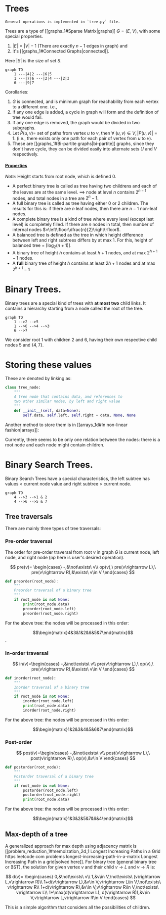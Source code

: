 # Trees
```ad-note
General operations is implemented in `tree.py` file.
```

Trees are a type of [[graphs_1#Sparse Matrix|graphs]] $G=(E,\ V)$, with some special properties.

1. $|E|=|V|-1$ (There are exactly $n-1$ edges in graph) and
2. It's [[graphs_1#Connected Graphs|connected]].

Here $|S|$ is the size of set $S$.
```mermaid
graph TD
	1 ---|4|2 ---|6|5
	1 ---|7|6 ---|2|4 ---|2|3
	6 ---|9|7
```

Corollaries:
1. $G$ is connected, and is minimum graph for reachability from each vertex to a different one. i.e., 
2. If any one edge is added, a cycle in graph will form and the definition of tree would fail.
3. If any one edge is removed, the graph would be divided in two subgraphs.
4. Let $P(u,v)=$ set of paths from vertex $u$ to $v$, then $\forall\ (u,v)\in V, |P(u,v)|=1$. (i.e., there exists only one path for each pair of vertex from $u$ to $v$).
5. These are [[graphs_1#Bi-partite graphs|bi-partite]] graphs, since they don't have cycle, they can be divided easily into alternate sets $U$ and $V$ respectively.


#### [Properties](https://en.wikipedia.org/wiki/Binary_tree)
*Note*: Height starts from root node, which is defined $0$.
- A perfect binary tree is called as tree having two childrens and each of the leaves are at the same level. $\implies$ node at level $n$ contains $2^{n-1}$ nodes, and total nodes in a tree are $2^n-1$.
- A full binary tree is called as tree having either $0$ or $2$ children. The results for this is: if there are $n$ leaf nodes, then there are $n-1$ non-leaf nodes.
- A complete binary tree is a kind of tree where every level (except last level) is completely filled. If there are $n$ nodes in total, then number of internal nodes $=\left\lfloor\dfrac{n}{2}\right\rfloor$.
- A balanced tree is defined as the tree in which height difference between left and right subtrees differs by at max $1$. For this, height of balanced tree = $\left\lceil\log_2(n+1)\right\rceil$.
- A binary tree of height $h$ contains at least ${h+1}$ nodes, and at max $2^{h+1}-1$ nodes.
- A **full** binary tree of height $h$ contains at least $2h+1$ nodes and at max $2^{h+1}-1$
# Binary Trees.
Binary trees are a special kind of trees with **at most two** child links. It contains a hierarchy starting from a node called the root of the tree.

```mermaid
graph TD
	1 -->2 -->5
	1 -->6 -->4 -->3
	6 -->7
```
We consider root $1$ with children $2$ and $6$, having their own respective child nodes $5$ and $\{4, 7\}$.

# Storing these values

These are denoted by linking as:

```python
class tree_node:
    """
    A tree node that contains data, and references to
    two other similar nodes, by left and right value
    """
    def __init__(self, data=None):
        self.data, self.left, self.right = data, None, None
```

Another method to store them is in [[arrays_1d#In non-linear fashion|arrays]]:

Currently, there seems to be only one relation between the nodes: there is a root node and each node might contain children.

# Binary Search Trees.
Binary Search Trees have a special characteristics, the left subtree has values $<$ current node value and right subtree $>$ current node.
```mermaid
graph TD
	4 -->3 -->1 & 2
	4 -->6 -->5 & 7
```

## Tree traversals
There are mainly three types of tree traversals:
### Pre-order traversal
The order for pre-order traversal from root $v$ in graph $G$ is current node, left node, and right node ($op$ here is user's desired operation).

$$
pre(v)=
\begin{cases}
-,&\not\exists\ v\\
op(v),\ pre(v\rightarrow L),\ pre(v\rightarrow R),&\exists\ v\in V
\end{cases}
$$

```python
def preorder(root_node):
    """
    Preorder traversal of a binary tree
    """
    if root_node is not None:
        print(root_node.data)
        preorder(root_node.left)
        preorder(root_node.right)
```
For the above tree: the nodes will be processed in this order: 

$$\begin{matrix}4&3&1&2&6&5&7\end{matrix}$$.
### In-order traversal

$$
in(v)=\begin{cases}
-,&\not\exists\ v\\
pre(v\rightarrow L),\ op(v),\ pre(v\rightarrow R),&\exists\ v\in V
\end{cases}
$$

```python
def inorder(root_node):
    """
    Inorder traversal of a binary tree
    """
    if root_node is not None:
        inorder(root_node.left)
        print(root_node.data)
        inorder(root_node.right)
```
For the above tree: the nodes will be processed in this order: 

$$\begin{matrix}1&2&3&4&5&6&7\end{matrix}$$

### Post-order

$$
post(v)=\begin{cases}
-,&\not\exists\ v\\
post(v\rightarrow L),\ post(v\rightarrow R),\ op(v),&v\in V
\end{cases}
$$
```python
def postorder(root_node):
    """
    Postorder traversal of a binary tree
    """
    if root_node is not None:
        postorder(root_node.left)
        postorder(root_node.right)
        print(root_node.data)
```
For the above tree: the nodes will be processed in this order: 

$$\begin{matrix}1&3&2&5&7&6&4\end{matrix}$$

## Max-depth of a tree
A generalized approach for max depth using adjacency matrix is [[problem_reduction_1#memoization_2d_1 Longest Increasing Paths in a Grid https leetcode com problems longest-increasing-path-in-a-matrix Longest Increasing Path in a grid|solved here]]. For binary tree (general binary tree or BST), the solution for given vertex $v$ and their child $v\rightarrow L$ and $v\rightarrow R$ is:

$$
d(v)=
\begin{cases}
0,&\not\exists\ v\\
1,&v\in V,\not\exists\ (v\rightarrow L,v\rightarrow R)\\
1+d(v\rightarrow L),&v\in V,v\rightarrow L\in V,\not\exists\ v\rightarrow R\\
1+d(v\rightarrow R),&v\in V,v\rightarrow R\in V,\not\exists\ v\rightarrow L\\
1+\max(d(v\rightarrow L), d(v\rightarrow R)),&v\in V,v\rightarrow L,v\rightarrow R\in V
\end{cases}
$$

This is a simple algorithm that considers all the possibilities of children.




